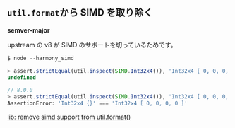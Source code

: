 ## `util.format`から SIMD を取り除く

**semver-major**

upstream の v8 が SIMD のサポートを切っているためです。

```js
$ node --harmony_simd

> assert.strictEqual(util.inspect(SIMD.Int32x4()), 'Int32x4 [ 0, 0, 0, 0 ]');
undefined

// 8.0.0
> assert.strictEqual(util.inspect(SIMD.Int32x4()), 'Int32x4 [ 0, 0, 0, 0 ]');
AssertionError: 'Int32x4 {}' === 'Int32x4 [ 0, 0, 0, 0 ]'
```

[lib: remove simd support from util.format()](https://github.com/nodejs/node/pull/11346)
